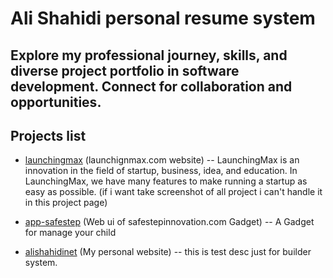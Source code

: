 
# Ali Shahidi personal resume system
## Explore my professional journey, skills, and diverse project portfolio in software development. Connect for collaboration and opportunities.
## Projects list
- [launchingmax](projects/launchingmax/README.md) (launchignmax.com website)
-- LaunchingMax is an innovation in the field of startup, business, idea, and education. In LaunchingMax, we have many features to make running a startup as easy as possible. (if i want take screenshot of all project i can't handle it in this project page) 

- [app-safestep](projects/app-safestep/README.md) (Web ui of safestepinnovation.com Gadget)
-- A Gadget for manage your child 

- [alishahidinet](projects/alishahidinet/README.md) (My personal website)
-- this is test desc just for builder system. 

